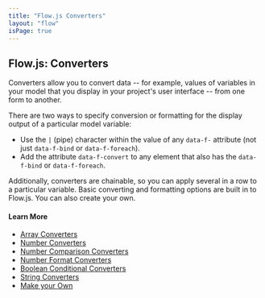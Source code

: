 ```yaml
---
title: "Flow.js Converters"
layout: "flow"
isPage: true
---
```


## Flow.js: Converters


Converters allow you to convert data -- for example, values of variables in your model that you display in your project's user interface -- from one form to another.

There are two ways to specify conversion or formatting for the display output of a particular model variable:

* Use the `|` (pipe) character within the value of any `data-f-` attribute (not just `data-f-bind` or `data-f-foreach`).
* Add the attribute `data-f-convert` to any element that also has the `data-f-bind` or `data-f-foreach`.

Additionally, converters are chainable, so you can apply several in a row to a particular variable. Basic converting and formatting options are built in to Flow.js. You can also create your own.


#### Learn More

* [Array Converters](../generated/converters/array-converter/)
* [Number Converters](../generated/converters/number-converter/)
* [Number Comparison Converters](../generated/converters/number-compare-converter/)
* [Number Format Converters](../generated/converters/numberformat-converter/)
* [Boolean Conditional Converters](../generated/converters/bool-conditional-converter/)
* [String Converters](../generated/converters/string-converter/)
* [Make your Own](../generated/converters/converter-manager/)

